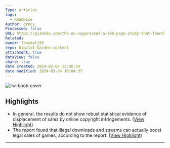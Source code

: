 ```yaml
---
Type: articles
tags:
  - Readwise
Author: grecy
Processed: false
URL: https://gizmodo.com/the-eu-suppressed-a-300-page-study-that-found-piracy-do-1818629537
Related: 
owner: Tanzeel159
repo: Digital-Garden-content
attachment: true
dataview: false
share: true
date created: 2024-02-04 12:06:34
date modified: 2024-03-24 10:04:37
---
```

![rw-book-cover](https://i.kinja-img.com/gawker-media/image/upload/c_fill,f_auto,fl_progressive,g_center,h_675,pg_1,q_80,w_1200/197xrjaz7466rpng.png)
## Highlights
- In general, the results do not show robust statistical evidence of displacement of sales by online copyright infringements. ([View Highlight](https://read.readwise.io/read/01h259qhf0nnhkwd1yq3w51zk3))
- The report found that illegal downloads and streams can actually boost legal sales of games, according to the report. ([View Highlight](https://read.readwise.io/read/01h259qrcerwmebfbn6qh94r3c))
---

